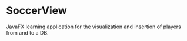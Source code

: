 # SoccerView
JavaFX learning application for the visualization and insertion of players from and to a DB.

